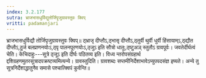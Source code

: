 ```yaml
---
index: 3.2.177
sutra: भ्राजभासधुर्विद्युतोर्जिपॄजुग्रावस्तुवः क्विप्‌
vritti: padamanjari
---
```


 भ्राजभासधुर्विद्यौ तोर्जिपृजुग्रावस्तुवः क्विप्॥ ठ्भ्राजृ दीप्तौऽ,ठ्भासृ दीप्तौऽ,ठ्तुर्वी थुर्वी धुर्वी हिंसायाम्ऽ,ठ्द्यौत दीप्तौऽ,ठुर्ज बलप्राणनयोःऽ,ठ्पृ पालनपूरणयोःऽ,ठ्जुऽ इति सौत्रो धातुः,ठ्ष्टुअञ् स्तुतौऽ ग्रावपूर्वः। जवतेर्दीर्घत्वं चेति। केचिदाहुः---सूत्रे ठ्जूऽ इति दीर्घः पठितव्य इति। विध्य न्तरोपसंग्रहार्थ द्दशिग्रहणमुतरसूत्रादपक्रष्टव्यमित्यन्ये। ग्रावस्तुदिति। ग्रावशब्दः सप्तमीनिर्देशाभावेऽप्युपपदसंज्ञ इष्यते। अन्ये तु सूत्रनिर्देशाद्धातुनैव समासे पश्चात्क्विपं कुर्वन्ति॥